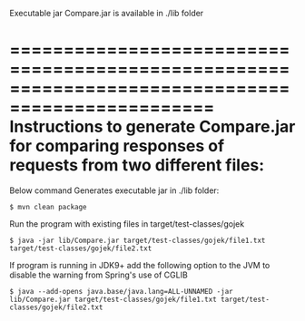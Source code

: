 
Executable jar Compare.jar is available in ./lib folder

=================================================================================================
Instructions to generate Compare.jar for comparing responses of requests from two different files:
=================================================================================================

Below command Generates executable jar in ./lib folder:

    $ mvn clean package

Run the program with existing files in target/test-classes/gojek

    $ java -jar lib/Compare.jar target/test-classes/gojek/file1.txt target/test-classes/gojek/file2.txt

If program is running in JDK9+ add the following option to the JVM to disable the warning from Spring's use of CGLIB

    $ java --add-opens java.base/java.lang=ALL-UNNAMED -jar lib/Compare.jar target/test-classes/gojek/file1.txt target/test-classes/gojek/file2.txt


